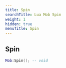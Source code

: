 ```yaml
---
title: Spin
searchTitle: Lua Mob Spin
weight: 1
hidden: true
menuTitle: Spin
---
```

## Spin
```lua
Mob:Spin(); -- void
```
